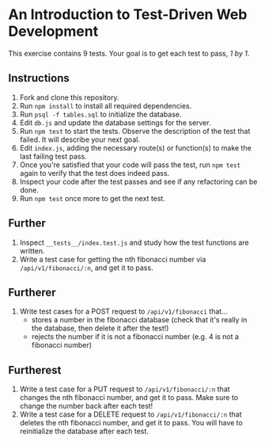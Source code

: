 # An Introduction to Test-Driven Web Development

This exercise contains 9 tests. Your goal is to get each test to pass, _1 by 1_.

## Instructions
1. Fork and clone this repository.
2. Run `npm install` to install all required dependencies.
3. Run `psql -f tables.sql` to initialize the database.
4. Edit `db.js` and update the database settings for the server.
5. Run `npm test` to start the tests. Observe the description of the test that failed. It will describe your next goal.
6. Edit `index.js`, adding the necessary route(s) or function(s) to make the last failing test pass.
7. Once you're satisfied that your code will pass the test, run `npm test` again to verify that the test does indeed pass.
8. Inspect your code after the test passes and see if any refactoring can be done.
9. Run `npm test` once more to get the next test.

## Further
1. Inspect `__tests__/index.test.js` and study how the test functions are written.
2. Write a test case for getting the nth fibonacci number via `/api/v1/fibonacci/:n`, and get it to pass.

## Furtherer
1. Write test cases for a POST request to `/api/v1/fibonacci` that...
    - stores a number in the fibonacci database (check that it's really in the database, then delete it after the test!)
    - rejects the number if it is not a fibonacci number (e.g. 4 is not a fibonacci number)

## Furtherest
1. Write a test case for a PUT request to `/api/v1/fibonacci/:n` that changes the nth fibonacci number, and get it to pass. Make sure to change the number back after each test!
2. Write a test case for a DELETE request to `/api/v1/fibonacci/:n` that deletes the nth fibonacci number, and get it to pass. You will have to reinitialize the database after each test.